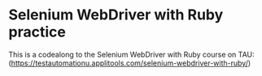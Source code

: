# Selenium WebDriver with Ruby practice

This is a codealong to the Selenium WebDriver with Ruby course on TAU: (https://testautomationu.applitools.com/selenium-webdriver-with-ruby/)
